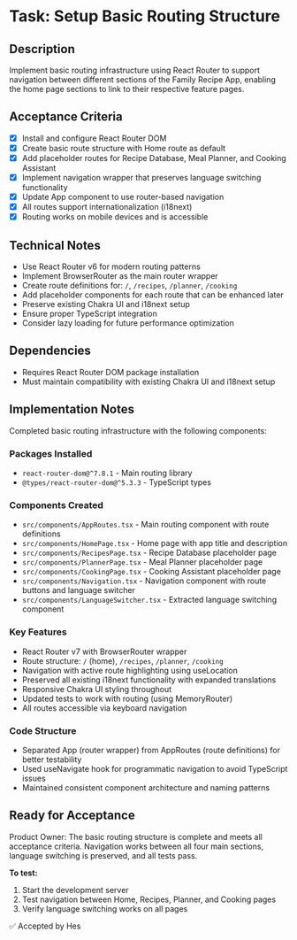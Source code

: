 # Task: Setup Basic Routing Structure

## Description
Implement basic routing infrastructure using React Router to support navigation between different sections of the Family Recipe App, enabling the home page sections to link to their respective feature pages.

## Acceptance Criteria
- [x] Install and configure React Router DOM
- [x] Create basic route structure with Home route as default
- [x] Add placeholder routes for Recipe Database, Meal Planner, and Cooking Assistant
- [x] Implement navigation wrapper that preserves language switching functionality
- [x] Update App component to use router-based navigation
- [x] All routes support internationalization (i18next)
- [x] Routing works on mobile devices and is accessible

## Technical Notes
- Use React Router v6 for modern routing patterns
- Implement BrowserRouter as the main router wrapper
- Create route definitions for: `/`, `/recipes`, `/planner`, `/cooking`
- Add placeholder components for each route that can be enhanced later
- Preserve existing Chakra UI and i18next setup
- Ensure proper TypeScript integration
- Consider lazy loading for future performance optimization

## Dependencies
- Requires React Router DOM package installation
- Must maintain compatibility with existing Chakra UI and i18next setup

## Implementation Notes
Completed basic routing infrastructure with the following components:

### Packages Installed
- `react-router-dom@^7.8.1` - Main routing library
- `@types/react-router-dom@^5.3.3` - TypeScript types

### Components Created
- `src/components/AppRoutes.tsx` - Main routing component with route definitions
- `src/components/HomePage.tsx` - Home page with app title and description
- `src/components/RecipesPage.tsx` - Recipe Database placeholder page
- `src/components/PlannerPage.tsx` - Meal Planner placeholder page  
- `src/components/CookingPage.tsx` - Cooking Assistant placeholder page
- `src/components/Navigation.tsx` - Navigation component with route buttons and language switcher
- `src/components/LanguageSwitcher.tsx` - Extracted language switching component

### Key Features
- React Router v7 with BrowserRouter wrapper
- Route structure: `/` (home), `/recipes`, `/planner`, `/cooking`
- Navigation with active route highlighting using useLocation
- Preserved all existing i18next functionality with expanded translations
- Responsive Chakra UI styling throughout
- Updated tests to work with routing (using MemoryRouter)
- All routes accessible via keyboard navigation

### Code Structure
- Separated App (router wrapper) from AppRoutes (route definitions) for better testability
- Used useNavigate hook for programmatic navigation to avoid TypeScript issues
- Maintained consistent component architecture and naming patterns

## Ready for Acceptance
Product Owner: The basic routing structure is complete and meets all acceptance criteria. Navigation works between all four main sections, language switching is preserved, and all tests pass.

**To test:**
1. Start the development server
2. Test navigation between Home, Recipes, Planner, and Cooking pages
3. Verify language switching works on all pages

✅ Accepted by Hes